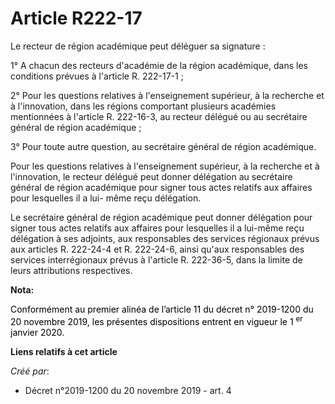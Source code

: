 # Article R222-17

Le recteur de région académique peut déléguer sa signature :

1° A chacun des recteurs d'académie de la région académique, dans les conditions prévues à l'article R. 222-17-1 ;

2° Pour les questions relatives à l'enseignement supérieur, à la recherche et à l'innovation, dans les régions comportant
plusieurs académies mentionnées à l'article R. 222-16-3, au recteur délégué ou au secrétaire général de région académique ;

3° Pour toute autre question, au secrétaire général de région académique.

Pour les questions relatives à l'enseignement supérieur, à la recherche et à l'innovation, le recteur délégué peut donner
délégation au secrétaire général de région académique pour signer tous actes relatifs aux affaires pour lesquelles il a lui-
même reçu délégation.

Le secrétaire général de région académique peut donner délégation pour signer tous actes relatifs aux affaires pour
lesquelles il a lui-même reçu délégation à ses adjoints, aux responsables des services régionaux prévus aux articles R.
222-24-4 et R. 222-24-6, ainsi qu'aux responsables des services interrégionaux prévus à l'article R. 222-36-5, dans la limite
de leurs attributions respectives.

**Nota:**

<font color="black">Conformément au premier alinéa de l’article 11 du décret n° 2019-1200 du 20 novembre 2019, les présentes
dispositions entrent en vigueur le 1
    <sup>er</sup> janvier 2020.</font>

**Liens relatifs à cet article**

_Créé par_:

  - Décret n°2019-1200 du 20 novembre 2019 - art. 4

